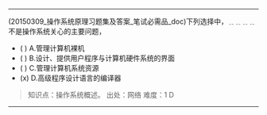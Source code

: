 ---
(20150309_操作系统原理习题集及答案_笔试必需品_doc)下列选择中，﹎﹎﹎﹎不是操作系统关心的主要问题，
- ( ) A.管理计算机裸机 
- ( ) B.设计、提供用户程序与计算机硬件系统的界面 
- ( ) C.管理计算机系统资源 
- (x) D.高级程序设计语言的编译器

> 知识点：操作系统概述。
> 出处：网络
> 难度：1
> D

---